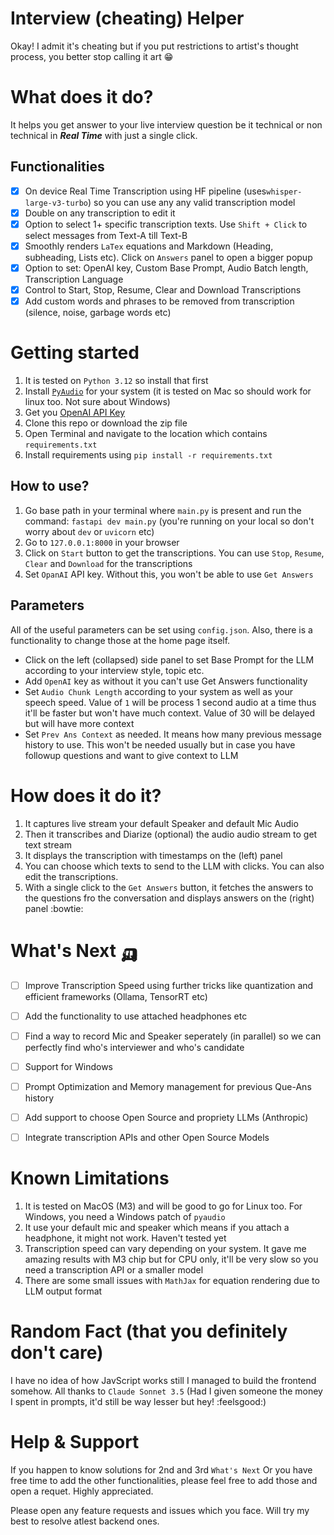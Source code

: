 # Interview  (cheating) Helper
Okay! I admit it's cheating but if you put restrictions to artist's thought process, you better stop calling it art :grin:

# What does it do?
It helps you get answer to your live interview question be it technical or non technical in ***Real Time*** with just a single click.

## Functionalities
- [x] On device Real Time Transcription using HF pipeline (uses`whisper-large-v3-turbo`) so you can use any any valid transcription model
- [x] Double on any transcription to edit it
- [x] Option to select 1+ specific transcription texts. Use `Shift + Click` to select messages from Text-A till Text-B
- [x] Smoothly renders `LaTex` equations and Markdown (Heading, subheading, Lists etc). Click on `Answers` panel to open a bigger popup
- [x] Option to set: OpenAI key, Custom Base Prompt, Audio Batch length, Transcription Language
- [x] Control to Start, Stop, Resume, Clear and Download Transcriptions
- [x] Add custom words and phrases to be removed from transcription (silence, noise, garbage words etc)

# Getting started

1. It is tested on `Python 3.12` so install that first
2. Install [`PyAudio`](https://pypi.org/project/PyAudio/) for your system (it is tested on Mac so should work for linux too. Not sure about Windows)
3. Get you [OpenAI API Key](https://medium.com/@lorenzozar/how-to-get-your-own-openai-api-key-f4d44e60c327)
4. Clone this repo or download the zip file
5. Open Terminal and navigate to the location which contains `requirements.txt`
6. Install requirements using `pip install -r requirements.txt`


## How to use?
1. Go base path in your terminal where `main.py` is present and run the command: `fastapi dev main.py` (you're running on your local so don't worry about `dev` or `uvicorn` etc)
2. Go to `127.0.0.1:8000` in your browser
3. Click on `Start` button to get the transcriptions. You can use `Stop`, `Resume`, `Clear` and `Download` for the transcriptions
4. Set `OpanAI` API key. Without this, you won't be able to use `Get Answers`

## Parameters
All of the useful parameters can be set using `config.json`. Also, there is a functionality to change those at the home page itself.

- Click on the left (collapsed) side panel to set Base Prompt for the LLM according to your interview style, topic etc.
- Add `OpenAI` key as without it you can't use Get Answers functionality
- Set `Audio Chunk Length` according to your system as well as your speech speed. Value of `1` will be process 1 second audio at a time thus it'll be faster but won't have much context. Value of 30 will be delayed but will have more context
- Set `Prev Ans Context` as needed. It means how many previous message history to use. This won't be needed usually but in case you have followup questions and want to give context to LLM


# How does it do it?
1. It captures live stream your default Speaker and default Mic Audio
2. Then it transcribes and Diarize (optional) the audio audio stream to get text stream
3. It displays the transcription with timestamps on the (left) panel
4. You can choose which texts to send to the LLM with clicks. You can also edit the transcriptions.
4. With a single click to the `Get Answers` button, it fetches the answers to the questions fro the conversation and displays answers on the (right) panel :bowtie:


# What's Next 🛺
- [ ] Improve Transcription Speed using further tricks like quantization and efficient frameworks (Ollama, TensorRT etc)
- [ ] Add the functionality to use attached headphones etc
- [ ] Find a way to record Mic and Speaker seperately (in parallel) so we can perfectly find who's interviewer and who's candidate
- [ ] Support for Windows
- [ ] Prompt Optimization and Memory management for previous Que-Ans history
- [ ] Add support to choose Open Source and propriety LLMs (Anthropic)
- [ ] Integrate transcription APIs and other Open Source Models


# Known Limitations
1. It is tested on MacOS (M3) and will be good to go for Linux too. For Windows, you need a Windows patch of `pyaudio`
2. It use your default mic and speaker which means if you attach a headphone, it might not work. Haven't tested yet
3. Transcription speed can vary depending on your system. It gave me amazing results with M3 chip but for CPU only, it'll be very slow so you need a transcription API or a smaller model
4. There are some small issues with `MathJax` for equation rendering due to LLM output format
   
# Random Fact (that you definitely don't care)

I have no idea of how JavScript works still I managed to build the frontend somehow. All thanks to `Claude Sonnet 3.5` (Had I given someone the money I spent in prompts, it'd still be way lesser but hey! :feelsgood:)

# Help & Support
If you happen to know solutions for 2nd and 3rd `What's Next` Or you have free time to add the other functionalities, please feel free to add those and open a requet. Highly appreciated.

Please open any feature requests and issues which you face. Will try my best to resolve atlest backend ones.
